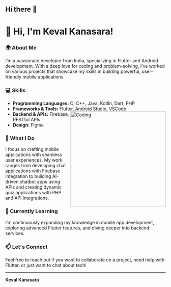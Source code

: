 ## Hi there 👋

<!--
**kansarakeval/kansarakeval** is a ✨ _special_ ✨ repository because its `README.md` (this file) appears on your GitHub profile.

Here are some ideas to get you started:

- 🔭 I’m currently working on ...
- 🌱 I’m currently learning ...
- 👯 I’m looking to collaborate on ...
- 🤔 I’m looking for help with ...
- 💬 Ask me about ...
- 📫 How to reach me: ...
- 😄 Pronouns: ...
- ⚡ Fun fact: ...
-->

# 👋 Hi, I'm Keval Kanasara!

### 🌍 About Me
I’m a passionate developer from India, specializing in Flutter and Android development. With a deep love for coding and problem-solving, I’ve worked on various projects that showcase my skills in building powerful, user-friendly mobile applications.

### 💻 Skills
- **Programming Languages:** C, C++, Java, Kotlin, Dart, PHP
- **Frameworks & Tools:** Flutter, Android Studio, VSCode <img align="right" alt="Coding" width="300" src="https://user-images.githubusercontent.com/74038190/229223263-cf2e4b07-2615-4f87-9c38-e37600f8381a.gif">
- **Backend & APIs:** Firebase, RESTful APIs
- **Design:** Figma
  
### 🚀 What I Do
I focus on crafting mobile applications with seamless user experiences. My work ranges from developing chat applications with Firebase integration to building AI-driven chatbot apps using APIs and creating dynamic quiz applications with PHP and API integrations.

### 🌱 Currently Learning
I’m continuously expanding my knowledge in mobile app development, exploring advanced Flutter features, and diving deeper into backend services.

### 📫 Let's Connect
Feel free to reach out if you want to collaborate on a project, need help with Flutter, or just want to chat about tech!

---

**Keval Kanasara**




